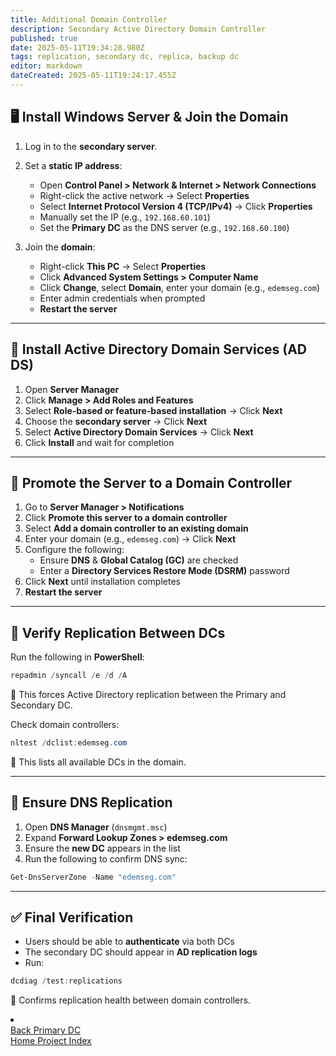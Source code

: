 ```yaml
---
title: Additional Domain Controller
description: Secondary Active Directory Domain Controller
published: true
date: 2025-05-11T19:34:28.980Z
tags: replication, secondary dc, replica, backup dc
editor: markdown
dateCreated: 2025-05-11T19:24:17.455Z
---
```



## 🖥️ Install Windows Server & Join the Domain

1. Log in to the **secondary server**.
2. Set a **static IP address**:
   - Open **Control Panel > Network & Internet > Network Connections**
   - Right-click the active network → Select **Properties**
   - Select **Internet Protocol Version 4 (TCP/IPv4)** → Click **Properties**
   - Manually set the IP (e.g., `192.168.60.101`)
   - Set the **Primary DC** as the DNS server (e.g., `192.168.60.100`)

3. Join the **domain**:
   - Right-click **This PC** → Select **Properties**
   - Click **Advanced System Settings > Computer Name**
   - Click **Change**, select **Domain**, enter your domain (e.g., `edemseg.com`)
   - Enter admin credentials when prompted
   - **Restart the server**

---

## 🧱 Install Active Directory Domain Services (AD DS)

1. Open **Server Manager**
2. Click **Manage > Add Roles and Features**
3. Select **Role-based or feature-based installation** → Click **Next**
4. Choose the **secondary server** → Click **Next**
5. Select **Active Directory Domain Services** → Click **Next**
6. Click **Install** and wait for completion

---

## 🚀 Promote the Server to a Domain Controller

1. Go to **Server Manager > Notifications**
2. Click **Promote this server to a domain controller**
3. Select **Add a domain controller to an existing domain**
4. Enter your domain (e.g., `edemseg.com`) → Click **Next**
5. Configure the following:
   - Ensure **DNS** & **Global Catalog (GC)** are checked
   - Enter a **Directory Services Restore Mode (DSRM)** password
6. Click **Next** until installation completes
7. **Restart the server**

---

## 🔁 Verify Replication Between DCs

Run the following in **PowerShell**:

```powershell
repadmin /syncall /e /d /A
```
📌 This forces Active Directory replication between the Primary and Secondary DC.

Check domain controllers:

```powershell
nltest /dclist:edemseg.com
```
📌 This lists all available DCs in the domain.

---

## 🧬 Ensure DNS Replication

1. Open **DNS Manager** (`dnsmgmt.msc`)
2. Expand **Forward Lookup Zones > edemseg.com**
3. Ensure the **new DC** appears in the list
4. Run the following to confirm DNS sync:

```powershell
Get-DnsServerZone -Name "edemseg.com"
```

---

## ✅ Final Verification

- Users should be able to **authenticate** via both DCs
- The secondary DC should appear in **AD replication logs**
- Run:

```powershell
dcdiag /test:replications
```
📌 Confirms replication health between domain controllers.
<li class="config-item">
  <div class="navigation">
    <div class="nav-back">
      <a href="#active-directory" class="back">Back 
        <span class="label">Primary DC</span>
      </a>
    </div>
    <span class="divider"></span>
    <div class="nav-next">
      <a href="/home#project" class="next">Home
      <span class="label">Project Index</span>
      </a>
    </div>
  </div>
</li>